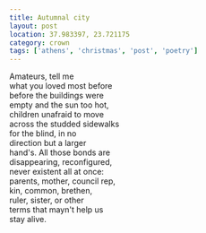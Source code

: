 ```yaml
---
title: Autumnal city
layout: post
location: 37.983397, 23.721175
category: crown
tags: ['athens', 'christmas', 'post', 'poetry']
---
```


Amateurs, tell me  
what you loved most before  
before the buildings were  
empty and the sun too hot,  
children unafraid to move  
across the studded sidewalks  
for the blind, in no  
direction but a larger  
hand's. All those bonds are  
disappearing, reconfigured,  
never existent all at once:  
parents, mother, council rep,  
kin, common, brethen,  
ruler, sister, or other  
terms that mayn't help us  
stay alive.